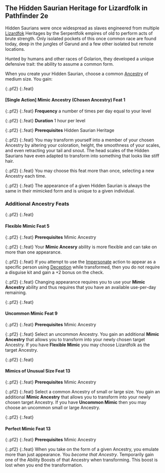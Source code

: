 
## The Hidden Saurian Heritage for Lizardfolk in Pathfinder 2e

Hidden Saurians were once widespread as slaves engineered from multiple
[Lizardfok](https://2e.aonprd.com/Ancestries.aspx?ID=15)
Heritages by the Serpentfolk empires of old to perform acts
of brute strength. Only isolated pockets of this once common race are
found today, deep in the jungles of Garund and a few other isolated but
remote locations.

Hunted by humans and other races of Golarion, they developed a unique
defensive trait: the ability to assume a common form.

When you create your Hidden Saurian, choose a common
[Ancestry](https://2e.aonprd.com/Ancestries.aspx) of medium
size. You gain:

{:.pf2}
{:.feat}
#### <span class="one-action">[Single Action]</span> Mimic Ancestry (Chosen Ancestry) <span class="level">Feat 1</span>

{:.pf2}
{:.feat}
**Frequency** a number of times per day equal to your level

{:.pf2}
{:.feat}
**Duration** 1 hour per level

{:.pf2}
{:.feat}
**Prerequisites** Hidden Saurian Heritage

{:.pf2}
{:.feat}
You may
transform yourself into a member of your chosen Ancestry by altering your
coloration, height, the smoothness of your scales, and even retracting your
tail and snout. The head scales of the Hidden Saurians have even adapted to
transform into something that looks like stiff hair.

{:.pf2}
{:.feat}
You may choose this feat more than once, selecting a new Ancestry
each time.

{:.pf2}
{:.feat}
The appearance of a given Hidden Saurian is always the same in their
mimicked form and is unique to a given individual.

### Additional Ancestry Feats

{:.pf2}
{:.feat}
#### Flexible Mimic <span class="level">Feat 5</span>

{:.pf2}
{:.feat}
**Prerequisites** Mimic Ancestry

{:.pf2}
{:.feat}
Your **Mimic Ancesry** ability is more flexible and can take on more than one
appearance.

{:.pf2}
{:.feat}
If you attempt to use the [Impersonate](https://2e.aonprd.com/Actions.aspx?ID=46)
action to appear as a specific person using
[Deception](https://2e.aonprd.com/Skills.aspx?ID=5)
while transformed, then you do not require
a disguise kit and gain a +2 bonus on the check.

{:.pf2}
{:.feat}
Changing appearance requires you to use your **Mimic Ancestry** ability
and thus requires that you have an available use-per-day
remaining.

{:.pf2}
{:.feat}
#### Uncommon Mimic <span class="level">Feat 9</span>

{:.pf2}
{:.feat}
**Prerequisites** Mimic Ancestry

{:.pf2}
{:.feat}
Select an uncommon Ancestry. You gain an additional **Mimic Ancestry**
that allows you to transform into your newly chosen target Ancestry. If you have
**Flexible Mimic** you may choose Lizardfolk as the target Ancestry.

{:.pf2}
{:.feat}
#### Mimics of Unusual Size <span class="level">Feat 13</span>

{:.pf2}
{:.feat}
**Prerequisites** Mimic Ancestry

{:.pf2}
{:.feat}
Select a common Ancestry of small or large size. You
gain an additional **Mimic Ancestry** that allows you to transform into your
newly chosen target Ancestry. If you have **Uncommon Mimic** then you may
choose an uncommon small or large Ancestry.

{:.pf2}
{:.feat}
#### Perfect Mimic <span class="level">Feat 13</span>

{:.pf2}
{:.feat}
**Prerequisites** Mimic Ancestry

{:.pf2}
{:.feat}
When you take on the form of a given Ancestry, you emulate more
than just appearance. You *become that Ancestry*. Temporarily gain
one of the Ability Boosts of that Ancestry when transforming.
This boost is lost when you end the transformation.
